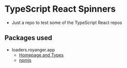 # TypeScript React Spinners
 - Just a repo to test some of the TypeScript React repos

## Packages used
 - loaders.royanger.app
    - [Homepage and Types](https://loaders.royanger.app/)
    - [npmjs](https://www.npmjs.com/package/react-ts-loaders)